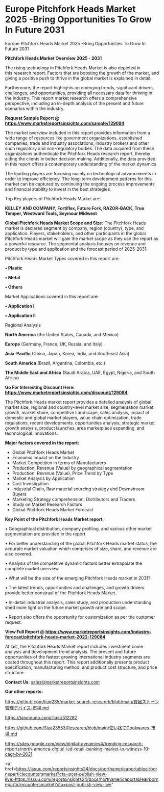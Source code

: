 # Europe Pitchfork Heads Market 2025 -Bring Opportunities To Grow In Future 2031
 Europe Pitchfork Heads Market 2025 -Bring Opportunities To Grow In Future 2031

<Strong> Pitchfork Heads Market Overview 2025 - 2031</strong>

The rising technology in Pitchfork Heads Market is also depicted in this research report. Factors that are boosting the growth of the market, and giving a positive push to thrive in the global market is explained in detail.

Furthermore, the report highlights on emerging trends, significant drivers, challenges, and opportunities, providing all necessary data for thriving in the industry. This report market research offers a comprehensive perspective, including an in-depth analysis of the present and future scenarios within the industry.

<strong>Request Sample Report @ <a href=https://www.marketreportsinsights.com/sample/129084>https://www.marketreportsinsights.com/sample/129084</a></strong>

The market overview included in this report provides information from a wide range of resources like government organizations, established companies, trade and industry associations, industry brokers and other such regulatory and non-regulatory bodies. The data acquired from these organizations authenticate the Pitchfork Heads research report, thereby aiding the clients in better decision making. Additionally, the data provided in this report offers a contemporary understanding of the market dynamics.

The leading players are focusing mainly on technological advancements in order to improve efficiency. The long-term development patterns for this market can be captured by continuing the ongoing process improvements and financial stability to invest in the best strategies.

Top Key players of Pitchfork Heads Market are:

<strong>KELLEY AND COMPANY, Fortiflex, Future Fork, RAZOR-BACK, True Temper, Westward Tools, Seymour Midwest</strong>

<strong><b>Global Pitchfork Heads Market Scope and Size:</b></strong>
The Pitchfork Heads market is declared segment by company, region (country), type, and application. Players, stakeholders, and other participants in the global Pitchfork Heads market will gain the market scope as they use the report as a powerful resource. The segmental analysis focuses on revenue and product by type and application and the forecast period of 2025-2031.

Pitchfork Heads Market Types covered in this report are:

<strong>• Plastic

• Metal

• Others</strong>

Market Applications covered in this report are:

<strong>• Application I

• Application II</strong> 

Regional Analysis

<strong>North America</strong> (the United States, Canada, and Mexico)

<strong>Europe</strong> (Germany, France, UK, Russia, and Italy)

<strong>Asia-Pacific</strong> (China, Japan, Korea, India, and Southeast Asia)

<strong>South America</strong> (Brazil, Argentina, Colombia, etc.)

<strong>The Middle East and Africa</strong> (Saudi Arabia, UAE, Egypt, Nigeria, and South Africa)

<strong>Go For Interesting Discount Here: <a href=https://www.marketreportsinsights.com/discount/129084>https://www.marketreportsinsights.com/discount/129084</a></strong>

The Pitchfork Heads market report provides a detailed analysis of global market size, regional and country-level market size, segmentation market growth, market share, competitive Landscape, sales analysis, impact of domestic and global market players, value chain optimization, trade regulations, recent developments, opportunities analysis, strategic market growth analysis, product launches, area marketplace expanding, and technological innovations.

<strong><b>Major factors covered in the report:</b></strong>
<ul>
  <li>Global Pitchfork Heads Market </li>
  <li>Economic Impact on the Industry</li>
  <li>Market Competition in terms of Manufacturers</li>
  <li>Production, Revenue (Value) by geographical segmentation</li>
  <li>Production, Revenue (Value), Price Trend by Type</li>
  <li>Market Analysis by Application</li>
  <li>Cost Investigation</li>
  <li>Industrial Chain, Raw material sourcing strategy and Downstream Buyers</li>
  <li>Marketing Strategy comprehension, Distributors and Traders</li>
  <li>Study on Market Research Factors</li>
  <li>Global Pitchfork Heads Market Forecast</li>
</ul>

<strong><b>Key Point of the Pitchfork Heads Market report:</b></strong>

• Geographical distribution, company profiling, and various other market segmentation are provided in the report.

• For better understanding of the global Pitchfork Heads market status, the accurate market valuation which comprises of size, share, and revenue are also covered.

• Analysis of the competitive dynamic factors better extrapolate the complete market overview

• What will be the size of the emerging Pitchfork Heads market in 2031?

• The latest trends, opportunities and challenges, and growth drivers provide better construal of the Pitchfork Heads Market.

• In-detail industrial analysis, sales study, and production understanding shed more light on the future market growth rate and scope.

• Report also offers the opportunity for customization as per the customer request.

<strong><b>View Full Report @ <a href=https://www.marketreportsinsights.com/industry-forecast/pitchfork-heads-market-2022-129084>https://www.marketreportsinsights.com/industry-forecast/pitchfork-heads-market-2022-129084</a></b></strong>


At last, the Pitchfork Heads Market report includes investment come analysis and development trend analysis. The present and future opportunities of the fastest growing international industry segments are coated throughout this report. This report additionally presents product specification, manufacturing method, and product cost structure, and price structure.

<strong>Contact Us:</strong>
sales@marketreportsinsights.com

<strong>Our other reports:</strong>

<a href=https://github.com/haq235/market-search-research/blob/main/腎臓ストーン管理デバイス-市場.md>https://github.com/haq235/market-search-research/blob/main/腎臓ストーン管理デバイス-市場.md</a>

<a href=https://tanomuno.com/illust/512282>https://tanomuno.com/illust/512282</a>

<a href=https://github.com/Siya23553/Research/blob/main/使い捨てCookwares-市場.md>https://github.com/Siya23553/Research/blob/main/使い捨てCookwares-市場.md</a>

<a href=https://sites.google.com/view/digital-dynamics4/trending-research-reports/north-america-digital-led-retail-banking-market-to-witness-10-cagr-by-2031>https://sites.google.com/view/digital-dynamics4/trending-research-reports/north-america-digital-led-retail-banking-market-to-witness-10-cagr-by-2031</a>

<a href=https://issuu.com/reportsinsights24/docs/northamericaportableairborneparticlecountersmarket?cta=post-publish-view-live>https://issuu.com/reportsinsights24/docs/northamericaportableairborneparticlecountersmarket?cta=post-publish-view-live</a>"
